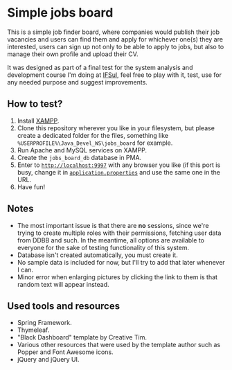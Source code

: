 # Simple jobs board

This is a simple job finder board, where companies would publish their job vacancies and users can find them and apply for whichever one(s) they are interested, users can sign up not only to be able to apply to jobs, but also to manage their own profile and upload their CV.

It was designed as part of a final test for the system analysis and development course I'm doing at [IFSul](http://www.ifsul.edu.br), feel free to play with it, test, use for any needed purpose and suggest improvements.

## How to test?

1) Install [XAMPP](https://www.apachefriends.org/download.html).
2) Clone this repository wherever you like in your filesystem, but please create a dedicated folder for the files, something like `%USERPROFILE%\Java_Devel_WS\jobs_board` for example.
3) Run Apache and MySQL services on XAMPP.
4) Create the `jobs_board_db` database in PMA.
5) Enter to [`http://localhost:9997`](http://localhost:9997) with any browser you like (if this port is busy, change it in [`application.properties`](/src/main/resources/application.properties) and use the same one in the URL.
6) Have fun!

## Notes

* The most important issue is that there are **no** sessions, since we're trying to create multiple roles with their permissions, fetching user data from DDBB and such. In the meantime, all options are available to everyone for the sake of testing functionality of this system.
* Database isn't created automatically, you must create it.
* No sample data is included for now, but I'll try to add that later whenever I can.
* Minor error when enlarging pictures by clicking the link to them is that random text will appear instead.

## Used tools and resources

* Spring Framework.
* Thymeleaf.
* "Black Dashboard" template by Creative Tim.
* Various other resources that were used by the template author such as Popper and Font Awesome icons.
* jQuery and jQuery UI.